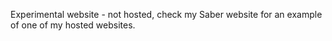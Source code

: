 Experimental website - not hosted, check my Saber website for an example of one of my hosted websites.
